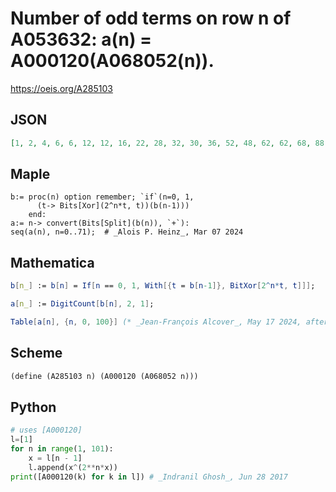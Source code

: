 # Number of odd terms on row n of A053632: a\(n\) \= A000120\(A068052\(n\)\)\.
https://oeis.org/A285103
## JSON
```JSON
[1, 2, 4, 6, 6, 12, 12, 16, 22, 28, 32, 30, 36, 52, 48, 62, 62, 68, 88, 104, 116, 108, 128, 128, 132, 168, 160, 168, 200, 204, 240, 232, 242, 284, 300, 324, 332, 348, 352, 352, 412, 440, 400, 466, 460, 516, 496, 566, 582, 580, 608, 646, 676, 736, 716, 782, 728, 816, 832, 856, 916, 924, 948, 1034, 1008, 1044, 1096, 1154, 1112, 1212, 1204, 1188]
```
## Maple
```Maple
b:= proc(n) option remember; `if`(n=0, 1,
      (t-> Bits[Xor](2^n*t, t))(b(n-1)))
    end:
a:= n-> convert(Bits[Split](b(n)), `+`):
seq(a(n), n=0..71);  # _Alois P. Heinz_, Mar 07 2024
```
## Mathematica
```Mathematica
b[n_] := b[n] = If[n == 0, 1, With[{t = b[n-1]}, BitXor[2^n*t, t]]];
```
```Mathematica
a[n_] := DigitCount[b[n], 2, 1];
```
```Mathematica
Table[a[n], {n, 0, 100}] (* _Jean-François Alcover_, May 17 2024, after _Alois P. Heinz_ *)
```
## Scheme
```Scheme
(define (A285103 n) (A000120 (A068052 n)))
```
## Python
```Python
# uses [A000120]
l=[1]
for n in range(1, 101):
    x = l[n - 1]
    l.append(x^(2**n*x))
print([A000120(k) for k in l]) # _Indranil Ghosh_, Jun 28 2017
```
